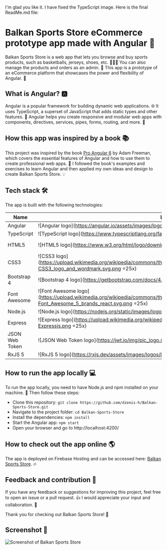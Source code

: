 I'm glad you like it. I have fixed the TypeScript image. Here is the final ReadMe.md file:

# Balkan Sports Store eCommerce prototype app made with Angular 🏀

Balkan Sports Store is a web app that lets you browse and buy sports products, such as basketballs, jerseys, shoes, etc. 🏀👕👟 You can also manage the products and orders as an admin. 🔑 This app is a prototype of an eCommerce platform that showcases the power and flexibility of Angular. 💪

## What is Angular? 🅰️

Angular is a popular framework for building dynamic web applications. 🌐 It uses TypeScript, a superset of JavaScript that adds static types and other features. 📝 Angular helps you create responsive and modular web apps with components, directives, services, pipes, forms, routing, and more. 🧩

## How this app was inspired by a book 📚

This project was inspired by the book [Pro Angular 6](https://www.apress.com/gp/book/9781484236482) by Adam Freeman, which covers the essential features of Angular and how to use them to create professional web apps. 🙌 I followed the book's examples and exercises to learn Angular and then applied my own ideas and design to create Balkan Sports Store. 💡

## Tech stack 🛠️

The app is built with the following technologies:

| Name | Logo | Link |
| --- | --- | --- |
| Angular | ![Angular logo](https://angular.io/assets/images/logos/angular/angular.svg =25x) | https://angular.io/ |
| TypeScript | ![TypeScript logo](https://www.typescriptlang.org/favicon-32x32.png =25x) | https://www.typescriptlang.org/ |
| HTML5 | ![HTML5 logo](https://www.w3.org/html/logo/downloads/HTML5_Logo_512.png =25x) | https://developer.mozilla.org/en-US/docs/Web/Guide/HTML/HTML5 |
| CSS3 | ![CSS3 logo](https://upload.wikimedia.org/wikipedia/commons/thumb/d/d5/CSS3_logo_and_wordmark.svg/1200px-CSS3_logo_and_wordmark.svg.png =25x) | https://developer.mozilla.org/en-US/docs/Web/CSS |
| Bootstrap 4 | ![Bootstrap 4 logo](https://getbootstrap.com/docs/4.0/assets/img/bootstrap-stack.png =25x) | https://getbootstrap.com/ |
| Font Awesome | ![Font Awesome logo](https://upload.wikimedia.org/wikipedia/commons/thumb/6/67/Font_Awesome_5_brands_react.svg/1200px-Font_Awesome_5_brands_react.svg.png =25x) | https://fontawesome.com/ |
| Node.js | ![Node.js logo](https://nodejs.org/static/images/logos/nodejs-new-pantone-black.svg =25x) | https://nodejs.org/ |
| Express | ![Express logo](https://upload.wikimedia.org/wikipedia/commons/thumb/6/64/Expressjs.png/330px-Expressjs.png =25x) | https://expressjs.com/ |
| JSON Web Token | ![JSON Web Token logo](https://jwt.io/img/pic_logo.svg =25x) | https://jwt.io/ |
| RxJS 5 | ![RxJS 5 logo](https://rxjs.dev/assets/images/logos/logo.png =25x) | https://rxjs.dev/ |

## How to run the app locally 💻

To run the app locally, you need to have Node.js and npm installed on your machine. 💾 Then follow these steps:

- Clone this repository: `git clone https://github.com/dzenis-h/Balkan-Sports-Store.git`
- Navigate to the project folder: `cd Balkan-Sports-Store`
- Install the dependencies: `npm install`
- Start the Angular app: `npm start`
- Open your browser and go to http://localhost:4200/

## How to check out the app online 🌎

The app is deployed on Firebase Hosting and can be accessed here: [Balkan Sports Store](https://balkan-sports-store.web.app/). 🔥

## Feedback and contribution 🙌

If you have any feedback or suggestions for improving this project, feel free to open an issue or a pull request. 👍 I would appreciate your input and collaboration. 👏

Thank you for checking out Balkan Sports Store! 🙏

## Screenshot 📸

![Screenshot of Balkan Sports Store](https://drive.google.com/file/d/1uggoLOKugrHueAVQvGbW_8rKG0P6TC3a/view?usp=sharing)
